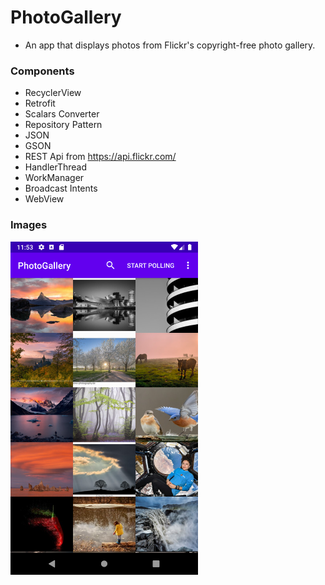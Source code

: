 # PhotoGallery

- An app that displays photos from Flickr's copyright-free photo gallery.

### Components
 
- RecyclerView
- Retrofit
- Scalars Converter
- Repository Pattern
- JSON
- GSON
- REST Api from https://api.flickr.com/
- HandlerThread
- WorkManager
- Broadcast Intents
- WebView

### Images

<img src="images/photos.png" width="300">